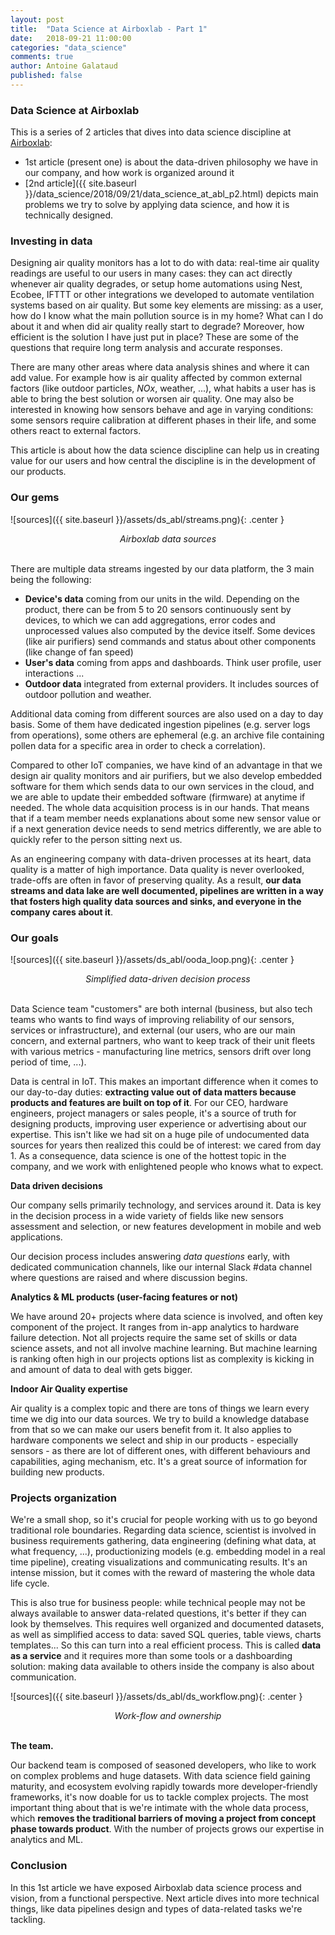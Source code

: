 ```yaml
---
layout: post
title:  "Data Science at Airboxlab - Part 1"
date:   2018-09-21 11:00:00
categories: "data_science"
comments: true
author: Antoine Galataud
published: false
---
```


<style type="text/css">
.center {
    display:block;
    margin: 0 auto;
}
</style>

### Data Science at Airboxlab

This is a series of 2 articles that dives into data science discipline at [Airboxlab](https://foobot.io):

- 1st article (present one) is about the data-driven philosophy we have in our company, and how work is organized around it
- [2nd article]({{ site.baseurl }}/data_science/2018/09/21/data_science_at_abl_p2.html) depicts main problems we try to solve by applying data science, and how it is technically designed. 

### Investing in data

Designing air quality monitors has a lot to do with data: real-time air quality readings are useful to our users in many cases: they can act directly whenever air quality degrades, or setup home automations using Nest, Ecobee, IFTTT or other integrations we developed to automate ventilation systems based on air quality. 
But some key elements are missing: as a user, how do I know what the main pollution source is in my home? What can I do about it and when did air quality really start to degrade? Moreover, how efficient is the solution I have just put in place? These are some of the questions that require long term analysis and accurate responses. 

There are many other areas where data analysis shines and where it can add value. For example how is air quality affected by common external factors (like outdoor particles, _NOx_, weather, ...), what habits a user has is able to bring the best solution or worsen air quality. One may also be interested in knowing how sensors behave and age in varying conditions: some sensors require calibration at different phases in their life, and some others react to external factors. 

This article is about how the data science discipline can help us in creating value for our users and how central the discipline is in the development of our products.

### Our gems

![sources]({{ site.baseurl }}/assets/ds_abl/streams.png){: .center }
<center><i>Airboxlab data sources</i></center>
<br/>

There are multiple data streams ingested by our data platform, the 3 main being the following:

- **Device's data** coming from our units in the wild. Depending on the product, there can be from 5 to 20 sensors continuously sent by devices, to which we can add aggregations, error codes and unprocessed values also computed by the device itself. Some devices (like air purifiers) send commands and status about other components (like change of fan speed)
- **User's data** coming from apps and dashboards. Think user profile, user interactions ...
- **Outdoor data** integrated from external providers. It includes sources of outdoor pollution and weather.

Additional data coming from different sources are also used on a day to day basis. Some of them have dedicated ingestion pipelines (e.g. server logs from operations), some others are ephemeral (e.g. an archive file containing pollen data for a specific area in order to check a correlation).

Compared to other IoT companies, we have kind of an advantage in that we design air quality monitors and air purifiers, but we also develop embedded software for them which sends data to our own services in the cloud, and we are able to update their embedded software (firmware) at anytime if needed. The whole data acquisition process is in our hands. That means that if a team member needs explanations about some new sensor value or if a next generation device needs to send metrics differently, we are able to quickly refer to the person sitting next us.

As an engineering company with data-driven processes at its heart, data quality is a matter of high importance. Data quality is never overlooked, trade-offs are often in favor of preserving quality. As a result, **our data streams and data lake are well documented, pipelines are written in a way that fosters high quality data sources and sinks, and everyone in the company cares about it**.

### Our goals

![sources]({{ site.baseurl }}/assets/ds_abl/ooda_loop.png){: .center }
<center><i>Simplified data-driven decision process</i></center>
<br/>

Data Science team "customers" are both internal (business, but also tech teams who wants to find ways of improving reliability of our sensors, services or infrastructure), and external (our users, who are our main concern, and external partners, who want to keep track of their unit fleets with various metrics - manufacturing line metrics, sensors drift over long period of time, ...).

Data is central in IoT. This makes an important difference when it comes to our day-to-day duties: **extracting value out of data matters because products and features are built on top of it**. For our CEO, hardware engineers, project managers or sales people, it's a source of truth for designing products, improving user experience or advertising about our expertise. This isn't like we had sit on a huge pile of undocumented data sources for years then realized this could be of interest: we cared from day 1. As a consequence, data science is one of the hottest topic in the company, and we work with enlightened people who knows what to expect.

**Data driven decisions**

Our company sells primarily technology, and services around it. Data is key in the decision process in a wide variety of fields like new sensors assessment and selection, or new features development in mobile and web applications.

Our decision process includes answering _data questions_ early, with dedicated communication channels, like our internal Slack #data channel where questions are raised and where discussion begins. 

**Analytics & ML products (user-facing features or not)**

We have around 20+ projects where data science is involved, and often key component of the project. It ranges from in-app analytics to hardware failure detection. Not all projects require the same set of skills or data science assets, and not all involve machine learning. But machine learning is ranking often high in our projects options list as complexity is kicking in and amount of data to deal with gets bigger.

**Indoor Air Quality expertise**

Air quality is a complex topic and there are tons of things we learn every time we dig into our data sources. We try to build a knowledge database from that so we can make our users benefit from it. It also applies to hardware components we select and ship in our products - especially sensors - as there are lot of different ones, with different behaviours and capabilities, aging mechanism, etc. It's a great source of information for building new products.

### Projects organization

We're a small shop, so it's crucial for people working with us to go beyond traditional role boundaries. Regarding data science, scientist is involved in business requirements gathering, data engineering (defining what data, at what frequency, ...), productionizing models (e.g. embedding model in a real time pipeline), creating visualizations and communicating results. It's an intense mission, but it comes with the reward of mastering the whole data life cycle.

This is also true for business people: while technical people may not be always available to answer data-related questions, it's better if they can look by themselves. This requires well organized and documented datasets, as well as simplified access to data: saved SQL queries, table views, charts templates... So this can turn into a real efficient process. This is called **data as a service** and it requires more than some tools or a dashboarding solution: making data available to others inside the company is also about communication.

![sources]({{ site.baseurl }}/assets/ds_abl/ds_workflow.png){: .center }
<center><i>Work-flow and ownership</i></center>
<br/>

**The team.**

Our backend team is composed of seasoned developers, who like to work on complex problems and huge datasets. With data science field gaining maturity, and ecosystem evolving rapidly towards more developer-friendly frameworks, it's now doable for us to tackle complex projects. The most important thing about that is we're intimate with the whole data process, which **removes the traditional barriers of moving a project from concept phase towards product**. With the number of projects grows our expertise in analytics and ML.

### Conclusion

In this 1st article we have exposed Airboxlab data science process and vision, from a functional perspective. Next article dives into more technical things, like data pipelines design and types of data-related tasks we're tackling.
